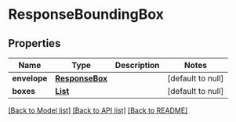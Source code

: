 # ResponseBoundingBox
## Properties

Name | Type | Description | Notes
------------ | ------------- | ------------- | -------------
**envelope** | [**ResponseBox**](ResponseBox.md) |  | [default to null]
**boxes** | [**List**](ResponseBox.md) |  | [default to null]

[[Back to Model list]](../README.md#documentation-for-models) [[Back to API list]](../README.md#documentation-for-api-endpoints) [[Back to README]](../README.md)

